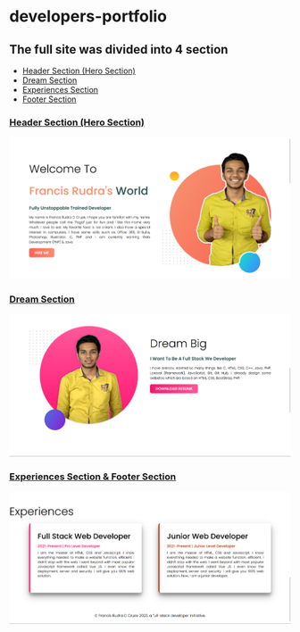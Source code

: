 # developers-portfolio

<h2>The full site was divided into 4 section</h2>
<ul>
    <li><a href="index.html/#header">Header Section (Hero Section)</a></li>
    <li><a href="index.html/#dream">Dream Section</a></li>
    <li><a href="index.html/#experiences">Experiences Section</a></li>
    <li><a href="index.html/#footer">Footer Section</a></li>
</ul>

<h3><a href="index.html/#header">Header Section (Hero Section)</a></h3>
<img src="images/documentation/header.png" alt="Header Section (Hero Section)">

<h3><a href="index.html/#header">Dream Section</a></h3>
<img src="images/documentation/dream.png" alt="Dream Section">

<h3><a href="index.html/#header">Experiences Section & Footer Section</a></h3>
<img src="images/documentation/experiences&footer.png" alt="Experiences Section & Footer Section">